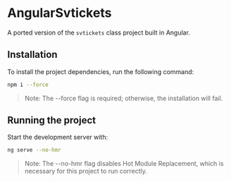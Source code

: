 # AngularSvtickets
A ported version of the `svtickets` class project built in Angular.

## Installation

To install the project dependencies, run the following command:

```bash
npm i --force
```
> Note: The --force flag is required; otherwise, the installation will fail.

## Running the project

Start the development server with:

```bash
ng serve --no-hmr
```
> Note: The --no-hmr flag disables Hot Module Replacement, which is necessary for this project to run correctly.